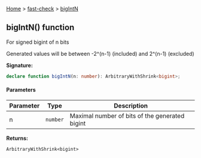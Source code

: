 [Home](/) &gt; [fast-check](../fast-check.md) &gt; [bigIntN](bigIntN_1.md)

## bigIntN() function

For signed bigint of n bits

Generated values will be between -2^(n-1) (included) and 2^(n-1) (excluded)

<b>Signature:</b>

```typescript
declare function bigIntN(n: number): ArbitraryWithShrink<bigint>;
```

#### Parameters

|  Parameter | Type | Description |
|  --- | --- | --- |
|  n | <code>number</code> | Maximal number of bits of the generated bigint |

<b>Returns:</b>

`ArbitraryWithShrink<bigint>`

